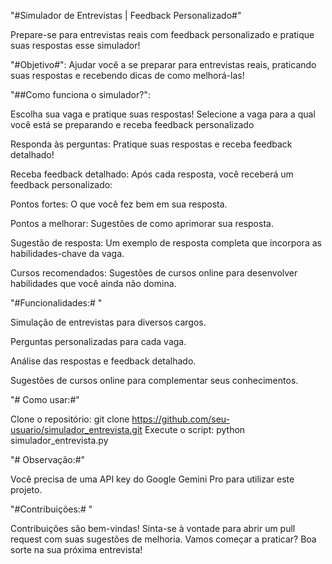"#Simulador de Entrevistas | Feedback Personalizado#"

Prepare-se para entrevistas reais com feedback personalizado e pratique suas respostas esse simulador!

"#Objetivo#": Ajudar você a se preparar para entrevistas reais, praticando suas respostas e recebendo dicas de como melhorá-las!

"##Como funciona o simulador?":

Escolha sua vaga e pratique suas respostas! Selecione a vaga para a qual você está se preparando e receba feedback personalizado

Responda às perguntas: Pratique suas respostas e receba feedback detalhado!

Receba feedback detalhado: Após cada resposta, você receberá um feedback personalizado:

Pontos fortes: O que você fez bem em sua resposta.

Pontos a melhorar: Sugestões de como aprimorar sua resposta.

Sugestão de resposta: Um exemplo de resposta completa que incorpora as habilidades-chave da vaga.

Cursos recomendados: Sugestões de cursos online para desenvolver habilidades que você ainda não domina.

"#Funcionalidades:# "

Simulação de entrevistas para diversos cargos.

Perguntas personalizadas para cada vaga.

Análise das respostas e feedback detalhado.

Sugestões de cursos online para complementar seus conhecimentos.

"# Como usar:#"

Clone o repositório: git clone https://github.com/seu-usuario/simulador_entrevista.git
Execute o script: python simulador_entrevista.py

"# Observação:#"

Você precisa de uma API key do Google Gemini Pro para utilizar este projeto.

"#Contribuições:# "

Contribuições são bem-vindas! Sinta-se à vontade para abrir um pull request com suas sugestões de melhoria.
Vamos começar a praticar? Boa sorte na sua próxima entrevista!
